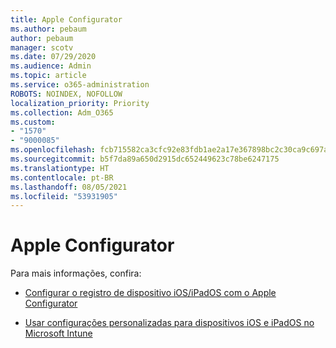 ```yaml
---
title: Apple Configurator
ms.author: pebaum
author: pebaum
manager: scotv
ms.date: 07/29/2020
ms.audience: Admin
ms.topic: article
ms.service: o365-administration
ROBOTS: NOINDEX, NOFOLLOW
localization_priority: Priority
ms.collection: Adm_O365
ms.custom:
- "1570"
- "9000085"
ms.openlocfilehash: fcb715582ca3cfc92e83fdb1ae2a17e367898bc2c30ca9c697a5186444a7fa0b
ms.sourcegitcommit: b5f7da89a650d2915dc652449623c78be6247175
ms.translationtype: HT
ms.contentlocale: pt-BR
ms.lasthandoff: 08/05/2021
ms.locfileid: "53931905"
---
```

# <a name="apple-configurator"></a>Apple Configurator

Para mais informações, confira: 

- [Configurar o registro de dispositivo iOS/iPadOS com o Apple Configurator](https://docs.microsoft.com/intune/apple-configurator-enroll-ios)

- [Usar configurações personalizadas para dispositivos iOS e iPadOS no Microsoft Intune](https://docs.microsoft.com/intune/custom-settings-ios)